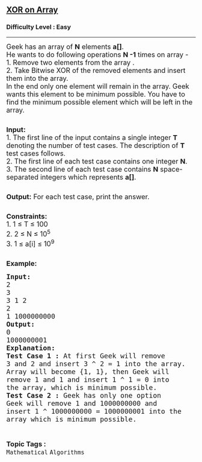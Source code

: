 <h2><a href="https://www.geeksforgeeks.org/batch/competitive-programming/track/cp-math-bitMasking/problem/xor-on-array">XOR on Array</a></h2><h3>Difficulty Level : Easy</h3><hr><div class="problems_problem_content__Xm_eO"><p><span style="font-size:18px">Geek has an array of <strong>N</strong> elements <strong>a[]</strong>.<br>
He wants to do following operations <strong>N -1</strong> times on array -<br>
1.&nbsp;Remove two elements from the array .<br>
2. Take Bitwise XOR of the removed elements and insert them into the array.<br>
In the end only one element will remain in the array. Geek wants this element to be minimum possible. You have to find the minimum possible element which will be left in the array.</span><br>
&nbsp;</p>

<p><span style="font-size:18px"><strong>Input:</strong><br>
1.&nbsp;The first line of the input contains a single integer<em> </em> <strong>T</strong> denoting the number of test cases. The description of&nbsp;<strong>T</strong> test cases follows.<br>
2.&nbsp;The first line of each test case contains one integer&nbsp;<strong>N</strong>.<br>
3.&nbsp;The second line of each test case&nbsp;contains <strong>N</strong> space-separated integers which represents <strong>a[]</strong>.</span><br>
&nbsp;</p>

<p><span style="font-size:18px"><strong>Output:</strong> For each test case, print the answer.</span><br>
&nbsp;</p>

<p><span style="font-size:18px"><strong>Constraints:</strong><br>
1. 1 ≤&nbsp;T ≤ 100<br>
2. 2&nbsp;≤&nbsp;N&nbsp;≤&nbsp;10<sup>5</sup><br>
3. 1&nbsp;≤&nbsp;a[i]&nbsp;≤&nbsp;10<sup>9</sup></span><br>
&nbsp;</p>

<p><span style="font-size:18px"><strong>Example:</strong></span></p>

<pre><span style="font-size:18px"><strong>Input:</strong>
2
3 
3 1 2
2 
1 1000000000
<strong>Output:</strong>
0
1000000001
<strong>Explanation:</strong>
<strong>Test Case 1 :</strong> At first Geek will remove 
3 and 2 and insert 3 ^ 2 = 1 into the array. 
Array will become {1, 1}, then Geek will 
remove 1 and 1 and insert 1 ^ 1 = 0 into 
the array,&nbsp;which is minimum possible.
<strong>Test Case 2 :</strong> Geek has only one option 
Geek will remove 1 and 1000000000 and 
insert 1 ^ 1000000000 = 1000000001 into the
array&nbsp;which is minimum possible.</span></pre>
</div><br><p><span style=font-size:18px><strong>Topic Tags : </strong><br><code>Mathematical</code>&nbsp;<code>Algorithms</code>&nbsp;